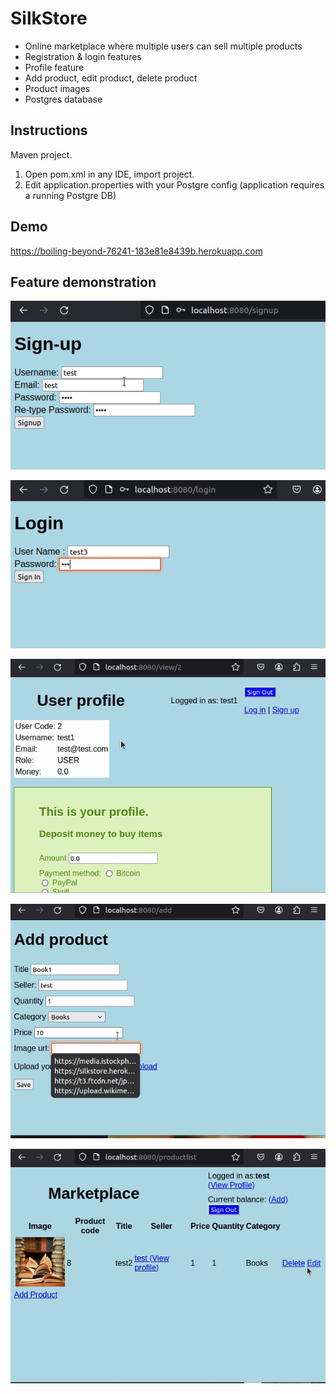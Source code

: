 # SilkStore

- Online marketplace where multiple users can sell multiple products
- Registration & login features
- Profile feature
- Add product, edit product, delete product
- Product images
- Postgres database

## Instructions

Maven project.
1. Open pom.xml in any IDE, import project.
2. Edit application.properties with your Postgre config (application requires a running Postgre DB)

## Demo

https://boiling-beyond-76241-183e81e8439b.herokuapp.com

## Feature demonstration

![Login](demo_images/Login.gif)

![Authentication](demo_images/Authentication.gif)

![Profile](demo_images/Profile.gif)

![Product Add and Delete](demo_images/Product_add_delete.gif)

![Product Edit](demo_images/Product_edit.gif)

